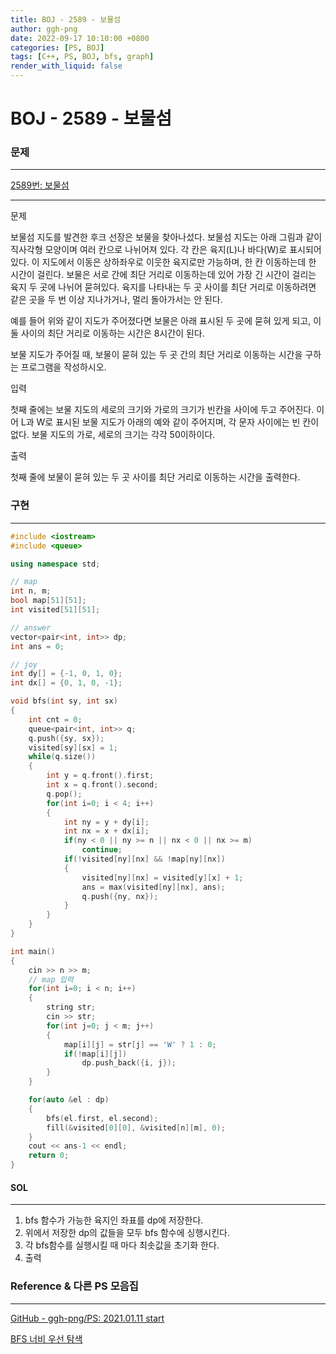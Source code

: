 ```yaml
---
title: BOJ - 2589 - 보물섬
author: ggh-png
date: 2022-09-17 10:10:00 +0800
categories: [PS, BOJ]
tags: [C++, PS, BOJ, bfs, graph]
render_with_liquid: false
---
```

# BOJ - 2589 - 보물섬

### 문제

---

[2589번: 보물섬](https://www.acmicpc.net/problem/2589)

---

문제

보물섬 지도를 발견한 후크 선장은 보물을 찾아나섰다. 보물섬 지도는 아래 그림과 같이 직사각형 모양이며 여러 칸으로 나뉘어져 있다. 각 칸은 육지(L)나 바다(W)로 표시되어 있다. 이 지도에서 이동은 상하좌우로 이웃한 육지로만 가능하며, 한 칸 이동하는데 한 시간이 걸린다. 보물은 서로 간에 최단 거리로 이동하는데 있어 가장 긴 시간이 걸리는 육지 두 곳에 나뉘어 묻혀있다. 육지를 나타내는 두 곳 사이를 최단 거리로 이동하려면 같은 곳을 두 번 이상 지나가거나, 멀리 돌아가서는 안 된다.

예를 들어 위와 같이 지도가 주어졌다면 보물은 아래 표시된 두 곳에 묻혀 있게 되고, 이 둘 사이의 최단 거리로 이동하는 시간은 8시간이 된다.

보물 지도가 주어질 때, 보물이 묻혀 있는 두 곳 간의 최단 거리로 이동하는 시간을 구하는 프로그램을 작성하시오.

입력

첫째 줄에는 보물 지도의 세로의 크기와 가로의 크기가 빈칸을 사이에 두고 주어진다. 이어 L과 W로 표시된 보물 지도가 아래의 예와 같이 주어지며, 각 문자 사이에는 빈 칸이 없다. 보물 지도의 가로, 세로의 크기는 각각 50이하이다.

출력

첫째 줄에 보물이 묻혀 있는 두 곳 사이를 최단 거리로 이동하는 시간을 출력한다.

### 구현

---

```cpp
#include <iostream>
#include <queue>

using namespace std;

// map
int n, m;
bool map[51][51];
int visited[51][51];

// answer
vector<pair<int, int>> dp;
int ans = 0;

// joy
int dy[] = {-1, 0, 1, 0};
int dx[] = {0, 1, 0, -1};

void bfs(int sy, int sx)
{
    int cnt = 0;
    queue<pair<int, int>> q;
    q.push({sy, sx});
    visited[sy][sx] = 1;
    while(q.size())
    {
        int y = q.front().first;
        int x = q.front().second;
        q.pop();
        for(int i=0; i < 4; i++)
        {
            int ny = y + dy[i];
            int nx = x + dx[i];
            if(ny < 0 || ny >= n || nx < 0 || nx >= m)
                continue;
            if(!visited[ny][nx] && !map[ny][nx])
            {
                visited[ny][nx] = visited[y][x] + 1;
                ans = max(visited[ny][nx], ans);
                q.push({ny, nx});
            }
        }
    }
}

int main()
{
    cin >> n >> m;
    // map 입력
    for(int i=0; i < n; i++)
    {
        string str;
        cin >> str;
        for(int j=0; j < m; j++)
        {
            map[i][j] = str[j] == 'W' ? 1 : 0;
            if(!map[i][j])
                dp.push_back({i, j});
        }
    }

    for(auto &el : dp)
    {
        bfs(el.first, el.second);
        fill(&visited[0][0], &visited[n][m], 0);
    }
    cout << ans-1 << endl;
    return 0;
}
```

#### SOL

---

1. bfs 함수가 가능한 육지인 좌표를 dp에 저장한다.
2. 위에서 저장한 dp의 값들을 모두 bfs 함수에 싱행시킨다.
3. 각 bfs함수를 실행시킬 때 마다 최솟값을 초기화 한다. 
4. 출력 

 

### Reference & 다른 PS 모음집

---

[GitHub - ggh-png/PS: 2021.01.11 start](https://github.com/ggh-png/PS)

[BFS 너비 우선 탐색](https://ggh-png.github.io/posts/bfs/)
